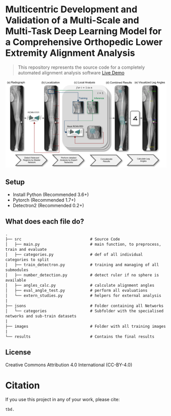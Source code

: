 # Multicentric Development and Validation of a Multi-Scale and Multi-Task Deep Learning Model for a Comprehensive Orthopedic Lower Extremity Alignment Analysis
>This repository represents the source code for a completely automated alignment analysis software
[Live Demo](https://osteosynapp.web.app "Try the Demo WebApp")


 <img src="architecture.png" alt="Drawing" style="width: 1200px;">


## Setup

* Install Python (Recommended 3.6+)
* Pytorch (Recommended 1.7+)
* Detectron2 (Recommended 0.2+)

## What does each file do? 

    .     
    ├── src                              # Source Code
    │   ├── main.py                      # main function, to preprocess, train and evaluate
    │   ├── categories.py                # def of all individual categories to split
    │   ├── train_detectron.py           # training and managing of all submodules
    │   ├── number_detection.py          # detect ruler if no sphere is available
    │   ├── angles_calc.py               # calculate alignment angles
    │   ├── eval_angle_test.py           # perform all evaluations
    │   └── extern_studies.py            # helpers for external analysis
    |
    ├── jsons                            # Folder containing all Networks
    │   └── categories                   # Subfolder with the specialised networks and sub-train datasets
    |
    ├── images                           # Folder with all training images
    |
    └── results                          # Contains the final results

## License
Creative Commons Attribution 4.0 International (CC-BY-4.0)


# Citation

If you use this project in any of your work, please cite:

```
tbd.
```
